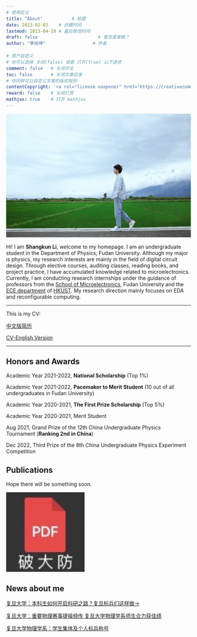 ```yaml
---
# 常用定义
title: "About"           # 标题
date: 2023-02-03    # 创建时间
lastmod: 2023-04-18 # 最后修改时间
draft: false                       # 是否是草稿？
author: "李尚坤"                  # 作者

# 用户自定义
# 你可以选择 关闭(false) 或者 打开(true) 以下选项
comment: false   # 关闭评论
toc: false       # 关闭文章目录
# 你同样可以自定义文章的版权规则
contentCopyright: '<a rel="license noopener" href="https://creativecommons.org/licenses/by-nc-nd/4.0/" target="_blank">CC BY-NC-ND 4.0</a>'
reward: false	 # 关闭打赏
mathjax: true    # 打开 mathjax
---
```


![](/imag/简介/IMG_0001.JPG "摄于云南大理")

Hi! I am **Shangkun Li**, welcome to my homepage. I am an undergraduate student in the Department of Physics, Fudan University. Although my major is physics, my research interests are mainly in the field of digital circuit design. Through elective courses, auditing classes, reading books, and project practice, I have accumulated knowledge related to microelectronics. Currently, I am conducting research internships under the guidance of professors from the [School of Microelectronics](https://sme.fudan.edu.cn), Fudan University and the [ECE department](https://ece.hkust.edu.hk) of [HKUST](https://hkust.edu.hk). My research direction mainly focuses on EDA and reconfigurable computing.

---

This is my CV: 

[中文版简历](/pdf/简介/中文版CV.pdf)

[CV-English Version](/pdf/简介/CV_English_Version.pdf)

---

## Honors and Awards

Academic Year 2021-2022, **National Scholarship** (Top 1%)

Academic Year 2021-2022, **Pacemaker to Merit Student** (10 out of all undergraduates in Fudan University)

Academic Year 2020-2021, **The First Prize Scholarship** (Top 5%)

Academic Year 2020-2021, Merit Student

Aug 2021, Grand Prize of the 12th China Undergraduate Physics Tournament (**Ranking 2nd in China**)

Dec 2022, Third Prize of the 8th China Undergraduate Physics Experiment Competition

## Publications

Hope there will be something soon.

![](/imag/简介/pdf_破大防.jpeg)

## News about me

[复旦大学：本科生如何开启科研之路？复旦标兵们这样做→](https://news.fudan.edu.cn/2023/0205/c5a133834/page.htm)

[复旦大学：重要物理赛事捷报频传 复旦大学物理学系师生合力获佳绩](https://news.fudan.edu.cn/2021/0831/c5a109937/page.htm)

[复旦大学物理学系：学生集体及个人标兵称号](https://mp.weixin.qq.com/s/5L9K5NGK-5G6w1R6nhbJTA)
